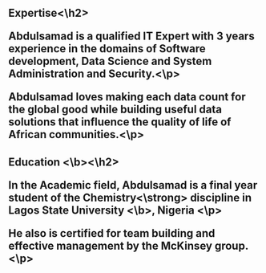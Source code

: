 <h2>Expertise<\h2>
<p>Abdulsamad is a qualified IT Expert with 3 years experience in the domains of Software development, Data Science and System Administration and Security.<\p>

<p>Abdulsamad loves making each data count for the global good while building useful data solutions that influence the quality of life of African communities.<\p>

<h2><b > Education <\b><\h2>
<p>In the Academic field, Abdulsamad is a final year student of the <strong>Chemistry<\strong> discipline in <b>Lagos State University <\b>, Nigeria <\p><br>

<p> He also is certified for team building and effective management by the McKinsey group. <\p>
<!---
SteloyBits/SteloyBits is a ✨ special ✨ repository because its `README.md` (this file) appears on your GitHub profile.
You can click the Preview link to take a look at your changes.
--->
